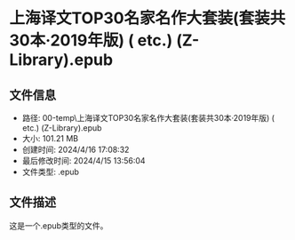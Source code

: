 ﻿# 上海译文TOP30名家名作大套装(套装共30本·2019年版) ( etc.) (Z-Library).epub

## 文件信息
- 路径: 00-temp\上海译文TOP30名家名作大套装(套装共30本·2019年版) ( etc.) (Z-Library).epub
- 大小: 101.21 MB
- 创建时间: 2024/4/16 17:08:32
- 最后修改时间: 2024/4/15 13:56:04
- 文件类型: .epub

## 文件描述
这是一个.epub类型的文件。

